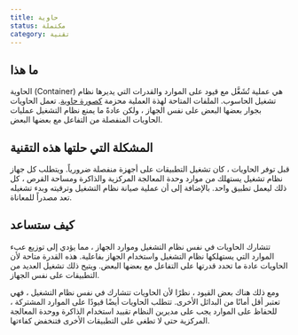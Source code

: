 ```yaml
---
title: حاوية
status: مكتملة
category: تقنية
---
```


## ما هذا
الحاوية (Container) هي عملية تُشَغَّل مع قيود على الموارد والقدرات التي يديرها نظام تشغيل الحاسوب. الملفات المتاحة لهذة العملية محزمة [كصورة حاوية](/container_image/). تعمل الحاويات بجوار بعضها البعض على نفس الجهاز ، ولكن عادةً ما يمنع نظام التشغيل عمليات الحاويات المنفصلة من التفاعل مع بعضها البعض. 

## المشكلة التي حلتها هذه التقنية
قبل توفر الحاويات ، كان تشغيل التطبيقات على أجهزة منفصلة ضرورياً. ويتطلب كل جهاز نظام تشغيل يستهلك من موارد وحدة المعالجة المركزية والذاكرة ومساحة القرص ، كل ذلك ليعمل تطبيق واحد. بالإضافة إلى أن عملية صيانة نظام التشغيل وترقيته وبدء تشغيله تعد مصدراً للمعاناة. 

##  كيف ستساعد
تتشارك الحاويات في نفس نظام التشغيل وموارد الجهاز ، مما يؤدي إلى توزيع عبء الموارد التي يستهلكها نظام التشغيل واستخدام الجهاز بفاعلية. هذه القدرة متاحة لأن الحاويات عادة ما تحدد قدرتها على التفاعل مع بعضها البعض. ويتيح ذلك تشغيل العديد من التطبيقات على نفس الجهاز.

ومع ذلك هناك بعض القيود ،  نظرًا لأن الحاويات تتشارك في نفس نظام التشغيل ، فهي تعتبر أقل أمانًا من البدائل الأخرى. تتطلب الحاويات أيضًا قيودًا على الموارد المشتركة ، للحفاظ على الموارد يجب على مديرين النظام تقييد استخدام الذاكرة ووحدة المعالجة المركزية حتى لا تطغى على التطبيقات الأخرى فتنخفض كفاءتها. 
